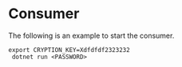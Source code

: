 # Consumer



The following is an example to start the consumer.


```shell script
export CRYPTION_KEY=Xdfdfdf2323232
 dotnet run <PASSWORD>
```
